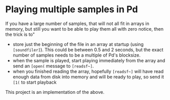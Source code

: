# Playing multiple samples in Pd

If you have a large number of samples, that will not all fit in arrays in memory, but still you want to be able to play them all with zero notice, then the trick is to"
- store just the beginning of the file in an array at startup (using `[soundfiler]`). This could be between 0.5 and 2 seconds, but the exact number of samples needs to be a multiple of Pd's blocksize.
- when the sample is played, start playing immediately from the array and send an `[open(` message to `[readsf~]`.
- when you finished reading the array, hopefully `[readsf~]` will have read enough data from disk into memory and will be ready to play, so send it `[1(` to start playback

This project is an implementation of the above.
